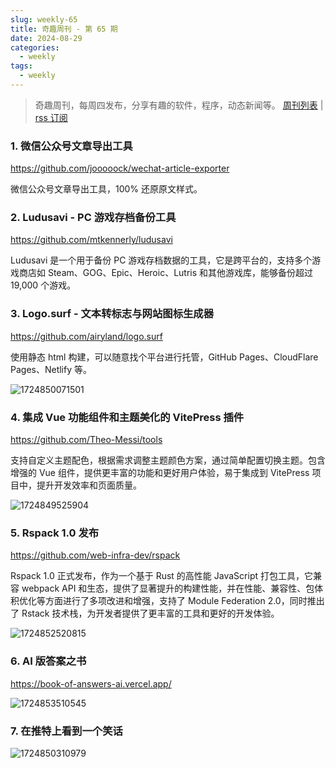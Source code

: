 ```yaml
---
slug: weekly-65
title: 奇趣周刊 - 第 65 期
date: 2024-08-29
categories:
  - weekly
tags:
  - weekly
---
```


> 奇趣周刊，每周四发布，分享有趣的软件，程序，动态新闻等。 [周刊列表](/categories/weekly/) | [rss 订阅](/categories/weekly/index.xml)

### 1. 微信公众号文章导出工具

https://github.com/jooooock/wechat-article-exporter

微信公众号文章导出工具，100% 还原原文样式。

### 2. Ludusavi - PC 游戏存档备份工具

https://github.com/mtkennerly/ludusavi

Ludusavi 是一个用于备份 PC 游戏存档数据的工具，它是跨平台的，支持多个游戏商店如 Steam、GOG、Epic、Heroic、Lutris 和其他游戏库，能够备份超过 19,000 个游戏。

### 3. Logo.surf - 文本转标志与网站图标生成器

https://github.com/airyland/logo.surf

使用静态 html 构建，可以随意找个平台进行托管，GitHub Pages、CloudFlare Pages、Netlify 等。

![1724850071501](https://imgurl.zishu.me/2024/08/1724850071501.webp)

### 4. 集成 Vue 功能组件和主题美化的 VitePress 插件

https://github.com/Theo-Messi/tools

支持自定义主题配色，根据需求调整主题颜色方案，通过简单配置切换主题。包含增强的 Vue 组件，提供更丰富的功能和更好用户体验，易于集成到 VitePress 项目中，提升开发效率和页面质量。

![1724849525904](https://imgurl.zishu.me/2024/08/1724849525904.webp)

### 5. Rspack 1.0 发布

https://github.com/web-infra-dev/rspack

Rspack 1.0 正式发布，作为一个基于 Rust 的高性能 JavaScript 打包工具，它兼容 webpack API 和生态，提供了显著提升的构建性能，并在性能、兼容性、包体积优化等方面进行了多项改进和增强，支持了 Module Federation 2.0，同时推出了 Rstack 技术栈，为开发者提供了更丰富的工具和更好的开发体验。

![1724852520815](https://imgurl.zishu.me/2024/08/1724852520815.webp)

### 6. AI 版答案之书

https://book-of-answers-ai.vercel.app/

![1724853510545](https://imgurl.zishu.me/2024/08/1724853510545.webp)

### 7. 在推特上看到一个笑话

![1724850310979](https://imgurl.zishu.me/2024/08/1724850310979.webp)
